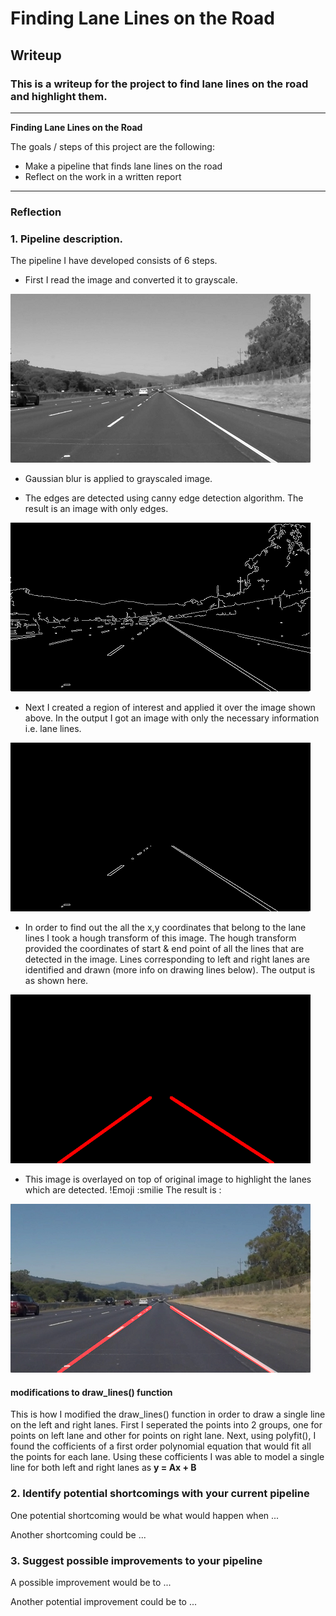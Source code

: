 # **Finding Lane Lines on the Road** 

## Writeup

### This is a writeup for the project to find lane lines on the road and highlight them.

---

**Finding Lane Lines on the Road**

The goals / steps of this project are the following:
* Make a pipeline that finds lane lines on the road
* Reflect on the work in a written report


[//]: # (Image References)

[gray]: ./md%20resources/solidWhiteRight_gray.jpg

---

### Reflection

### 1. Pipeline description.

The pipeline I have developed consists of 6 steps.

* First I read the image and converted it to grayscale.

![alt text][gray]

* Gaussian blur is applied to grayscaled image.

* The edges are detected using canny edge detection algorithm. The result is an image with only edges.

![canny](./md%20resources/solidWhiteRight_canny.jpg)

* Next I created a region of interest and applied it over the image shown above. In the output I got an image with only the necessary information i.e. lane lines.

![masked](./md%20resources/solidWhiteRight_masked.jpg)

* In order to find out the all the x,y coordinates that belong to the lane lines I took a hough transform of this image. The hough transform provided the coordinates of start & end point of all the lines that are detected in the image. 
Lines corresponding to left and right lanes are identified and drawn (more info on drawing lines below). 
The output is as shown here.

![hough](./md%20resources/solidWhiteRight_hough.jpg)

* This image is overlayed on top of original image to highlight the lanes which are detected. !Emoji :smilie The result is :

![final](./md%20resources/solidWhiteRight.jpg)


#### modifications to draw_lines() function
This is how I modified the draw_lines() function in order to draw a single line on the left and right lanes.
First I seperated the points into 2 groups, one for points on left lane and other for points on right lane.
Next, using polyfit(), I found the cofficients of a first order polynomial equation that would fit all the points for each lane.
Using these cofficients I was able to model a single line for both left and right lanes as **y = Ax + B**


### 2. Identify potential shortcomings with your current pipeline


One potential shortcoming would be what would happen when ... 

Another shortcoming could be ...


### 3. Suggest possible improvements to your pipeline

A possible improvement would be to ...

Another potential improvement could be to ...
